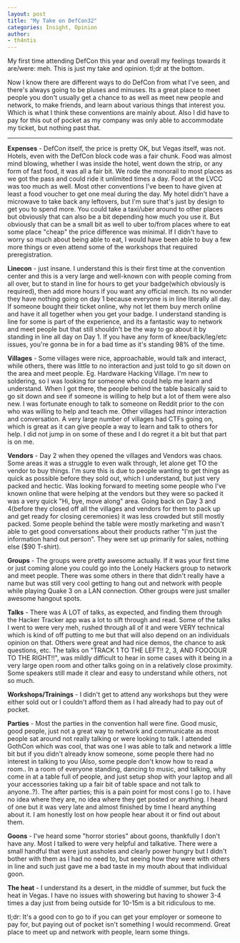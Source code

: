 ```yaml
---
layout: post
title: "My Take on DefCon32"
categories: Insight, Opinion
author:
- th4ntis
---
```


My first time attending DefCon this year and overall my feelings towards it are/were: meh. This is just my take and opinion. tl;dr at the bottom.

Now I know there are different ways to do DefCon from what I've seen, and there's always going to be pluses and minuses. Its a great place to meet people you don't usually get a chance to as well as meet new people and network, to make friends, and learn about various things that interest you. Which is what I think these conventions are mainly about.
Also I did have to pay for this out of pocket as my company was only able to accommodate my ticket, but nothing past that.

***

**Expenses** - DefCon itself, the price is pretty OK, but Vegas itself, was not. Hotels, even with the DefCon block code was a fair chunk.
Food was almost mind blowing, whether I was inside the hotel, went down the strip, or any form of fast food, it was all a fair bit. We rode the monorail to most places as we got the pass and could ride it unlimited times a day. Food at the LVCC was too much as well. Most other conventions I've been to have given at least a food voucher to get one meal during the day. My hotel didn't have a microwave to take back any leftovers, but I'm sure that's just by design to get you to spend more.
You could take a taxi/uber around to other places but obviously that can also be a bit depending how much you use it. But obviously that can be a small bit as well to uber to/from places where to eat some place "cheap" the price difference was minimal.
If I didn't have to worry so much about being able to eat, I would have been able to buy a few more things or even attend some of the workshops that required preregistration.

**Linecon** - just insane. I understand this is their first time at the convention center and this is a very large and well-known con with people coming from all over, but to stand in line for hours to get your badge(which obviously is required), then add more hours if you want any official merch. Its no wonder they have nothing going on day 1 because everyone is in line literally all day.
If someone bought their ticket online, why not let them buy merch online and have it all together when you get your badge. I understand standing is line for some is part of the experience, and its a fantastic way to network and meet people but that still shouldn't be the way to go about it by standing in line all day on Day 1. If you have any form of knee/back/leg/etc issues, you're gonna be in for a bad time as it's standing 98% of the time.

**Villages** - Some villages were nice, approachable, would talk and interact, while others, there was little to no interaction and just told to go sit down on the area and meet people. Eg. Hardware Hacking Village. I'm new to soldering, so I was looking for someone who could help me learn and understand. When I got there, the people behind the table basically said to go sit down and see if someone is willing to help but a lot of them were also new. I was fortunate enough to talk to someone on Reddit prior to the con who was willing to help and teach me. Other villages had minor interaction and conversation.
A very large number of villages had CTFs going on, which is great as it can give people a way to learn and talk to others for help. I did not jump in on some of these and I do regret it a bit but that part is on me.

**Vendors** - Day 2 when they opened the villages and Vendors was chaos. Some areas it was a struggle to even walk through, let alone get TO the vendor to buy things. I'm sure this is due to people wanting to get things as quick as possible before they sold out, which I understand, but just very packed and hectic. Was looking forward to meeting some people who I've known online that were helping at the vendors but they were so packed it was a very quick "Hi, bye, move along" area. Going back on Day 3 and 4(before they closed off all the villages and vendors for them to pack up and get ready for closing ceremonies) it was less crowded but still mostly packed. 
Some people behind the table were mostly marketing and wasn't able to get good conversations about their products rather "I'm just the information hand out person". They were set up primarily for sales, nothing else ($90 T-shirt). 

**Groups** - The groups were pretty awesome actually. If it was your first time or just coming alone you could go into the Lonely Hackers group to network and meet people. There was some others in there that didn't really have a name but was still very cool getting to hang out and network with people while playing Quake 3 on a LAN connection. Other groups were just smaller awesome hangout spots.

**Talks** - There was A LOT of talks, as expected, and finding them through the Hacker Tracker app was a lot to sift through and read. Some of the talks I went to were very meh, rushed through all of it and were VERY technical which is kind of off putting to me but that will also depend on an individuals opinion on that. Others were great and had nice demos, the chance to ask questions, etc.
The talks on "TRACK 1 TO THE LEFT!! 2, 3, AND FOOOOUR TO THE RIGHT!!", was mildly difficult to hear in some cases with it being in a very large open room and other talks going on in a relatively close proximity. Some speakers still made it clear and easy to understand while others, not so much.

**Workshops/Trainings** - I didn't get to attend any workshops but they were either sold out or I couldn't afford them as I had already had to pay out of pocket.

**Parties** - Most the parties in the convention hall were fine. Good music, good people, just not a great way to network and communicate as most people sat around not really talking or were looking to talk. I attended GothCon which was cool, that was one I was able to talk and network a little bit but if you didn't already know someone, some people there had no interest in talking to you (Also, some people don't know how to read a room.. In a room of everyone standing, dancing to music, and talking, why come in at a table full of people, and just setup shop with your laptop and all your accessories taking up a fair bit of table space and not talk to anyone..?).
The after parties; this is a pain point for most cons I go to. I have no idea where they are, no idea where they get posted or anything. I heard of one but it was very late and almost finished by time I heard anything about it. I am honestly lost on how people hear about it or find out about them.

**Goons** - I've heard some "horror stories" about goons, thankfully I don't have any. Most I talked to were very helpful and talkative. There were a small handful that were just assholes and clearly power hungry but I didn't bother with them as I had no need to, but seeing how they were with others in line and such just gave me a bad taste in my mouth about that individual goon.

**The heat** - I understand its a desert, in the middle of summer, but fuck the heat in Vegas. I have no issues with showering but having to shower 3-4 times a day just from being outside for 10-15m is a bit ridiculous to me.

tl;dr: It's a good con to go to if you can get your employer or someone to pay for, but paying out of pocket isn't something I would recommend. Great place to meet up and network with people, learn some things.
